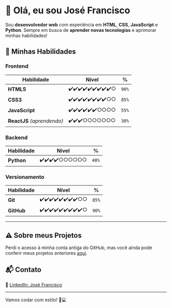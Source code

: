 # 👾 Olá, eu sou **José Francisco**  

Sou **desenvolvedor web** com experiência em **HTML**, **CSS**, **JavaScript** e **Python**. Sempre em busca de **aprender novas tecnologias** e aprimorar minhas habilidades!  

## 🚀 **Minhas Habilidades**  

### **Frontend**  
| Habilidade    | Nível                                            | %   |  
|---------------|--------------------------------------------------|------|  
| **HTML5**     | ✔️✔️✔️✔️✔️✔️✔️✔️✔️○                              | `90%` |  
| **CSS3**      | ✔️✔️✔️✔️✔️✔️✔️✔️○○                              | `85%` |  
| **JavaScript**| ✔️✔️✔️✔️✔️✔️○○○○                              | `55%` |  
| **ReactJS** *(aprendendo)* | ✔️✔️✔️○○○○○○○                          | `30%` |  

### **Backend**  
| Habilidade    | Nível                                            | %   |  
|---------------|--------------------------------------------------|------|  
| **Python**    | ✔️✔️✔️✔️○○○○○○                                  | `40%` |  

### **Versionamento**  
| Habilidade    | Nível                                            | %   |  
|---------------|--------------------------------------------------|------|  
| **Git**       | ✔️✔️✔️✔️✔️✔️✔️✔️○○                              | `85%` |  
| **GitHub**    | ✔️✔️✔️✔️✔️✔️✔️✔️✔️○                              | `90%` |  

---

## ⚠️ **Sobre meus Projetos**  

Perdi o acesso à minha conta antiga do GitHub, mas você ainda pode conferir meus projetos anteriores [aqui](https://github.com/xandyctz).  

## 📬 **Contato**  

📌 [LinkedIn: José Francisco](https://www.linkedin.com/in/seulinkedin)  

---

Vamos codar com estilo! 🚀💻  
